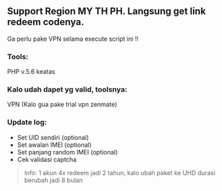 ## Support Region MY TH PH. Langsung get link redeem codenya.
Ga perlu pake VPN selama execute script ini !!

### Tools:
PHP v.5.6 keatas

### Kalo udah dapet yg valid, toolsnya:
VPN (Kalo gua pake trial vpn zenmate)

### Update log:
- Set UID sendiri (optional)
- Set awalan IMEI (optional)
- Set panjang random IMEI (optional)
- Cek validasi captcha

> Info: 1 akun 4x redeem jadi 2 tahun, kalo ubah paket ke UHD durasi berubah jadi 8 bulan
